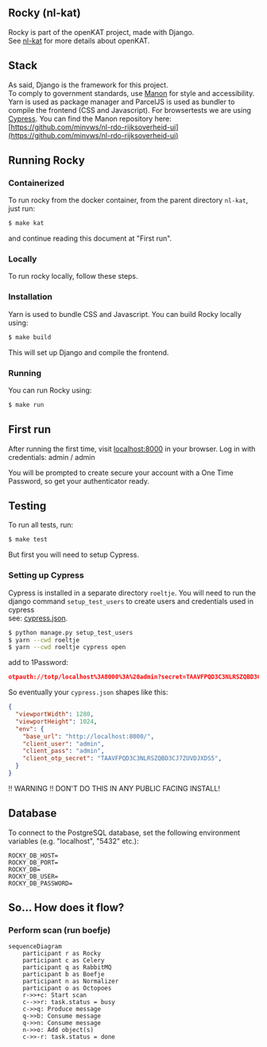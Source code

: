 ## Rocky (nl-kat)

Rocky is part of the openKAT project, made with Django.  
See [nl-kat](https://github.com/minvws/nl-kat) for more details about openKAT.

## Stack
As said, Django is the framework for this project.  
To comply to government standards, use [Manon](https://github.com/minvws/nl-rdo-rijksoverheid-ui) for style and accessibility.  
Yarn is used as package manager and ParcelJS is used as bundler to compile the frontend (CSS and Javascript). 
For browsertests we are using [Cypress](https://www.cypress.io/).
You can find the Manon repository here: [https://github.com/minvws/nl-rdo-rijksoverheid-ui](https://github.com/minvws/nl-rdo-rijksoverheid-ui)


## Running Rocky

### Containerized
To run rocky from the docker container, from the parent directory `nl-kat`, just run:
```bash
$ make kat
```
and continue reading this document at "First run".

### Locally
To run rocky locally, follow these steps.

### Installation
Yarn is used to bundle CSS and Javascript.
You can build Rocky locally using:
```bash
$ make build
```
This will set up Django and compile the frontend.

### Running
You can run Rocky using:
```bash
$ make run
```

## First run
After running the first time, visit [localhost:8000](http://localhost:8000) in your browser.
Log in with credentials: admin / admin

You will be prompted to create secure your account with a One Time Password, so get your authenticator ready.

## Testing
To run all tests, run:
```bash
$ make test
```

But first you will need to setup Cypress.

### Setting up Cypress
Cypress is installed in a separate directory `roeltje`.
You will need to run the django command `setup_test_users` to create users and credentials used in cypress  
see: [cypress.json](https://github.com/minvws/nl-kat-rocky/blob/develop/roeltje/cypress.json).
```bash
$ python manage.py setup_test_users
$ yarn --cwd roeltje
$ yarn --cwd roeltje cypress open
```

add to 1Password:
```json
otpauth://totp/localhost%3A8000%3A%20admin?secret=TAAVFPQD3C3NLRSZQBD3CJ7ZUVDJXDS5&digits=6&issuer=localhost%3A8000
```

So eventually your `cypress.json` shapes like this:
```json
{
  "viewportWidth": 1280,
  "viewportHeight": 1024,
  "env": {
    "base_url": "http://localhost:8000/",
    "client_user": "admin",
    "client_pass": "admin",
    "client_otp_secret": "TAAVFPQD3C3NLRSZQBD3CJ7ZUVDJXDS5",
  }
}
```

!! WARNING !! DON'T DO THIS IN ANY PUBLIC FACING INSTALL!


## Database
To connect to the PostgreSQL database, set the following environment variables (e.g. "localhost", "5432" etc.):
```
ROCKY_DB_HOST=
ROCKY_DB_PORT=
ROCKY_DB=
ROCKY_DB_USER=
ROCKY_DB_PASSWORD=
```

## So... How does it flow?

### Perform scan (run boefje)
```mermaid
sequenceDiagram
    participant r as Rocky
    participant c as Celery
    participant q as RabbitMQ
    participant b as Boefje
    participant n as Normalizer
    participant o as Octopoes
    r->>+c: Start scan
    c-->>r: task.status = busy
    c->>q: Produce message
    q->>b: Consume message
    q->>n: Consume message
    n->>o: Add object(s)
    c->>-r: task.status = done
```
